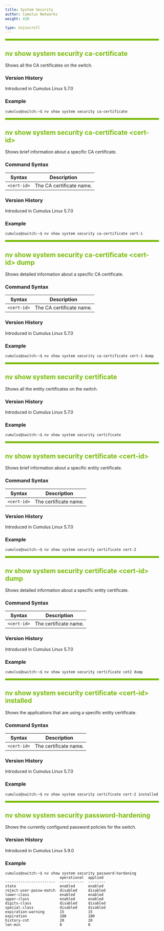 ```yaml
---
title: System Security
author: Cumulus Networks
weight: 410

type: nojsscroll
---
```

<style>
h { color: RGB(118,185,0)}
</style>
<HR STYLE="BORDER: DASHED RGB(118,185,0) 0.5PX;BACKGROUND-COLOR: RGB(118,185,0);HEIGHT: 4.0PX;"/>

## <h>nv show system security ca-certificate</h>

Shows all the CA certificates on the switch.

### Version History

Introduced in Cumulus Linux 5.7.0

### Example

```
cumulus@switch:~$ nv show system security ca-certificate
```

<HR STYLE="BORDER: DASHED RGB(118,185,0) 0.5PX;BACKGROUND-COLOR: RGB(118,185,0);HEIGHT: 4.0PX;"/>

## <h>nv show system security ca-certificate \<cert-id\></h>

Shows brief information about a specific CA certificate.

### Command Syntax

| Syntax |  Description   |
| ---------  | -------------- |
| `<cert-id>` |  The CA certificate name. |

### Version History

Introduced in Cumulus Linux 5.7.0

### Example

```
cumulus@switch:~$ nv show system security ca-certificate cert-1
```

<HR STYLE="BORDER: DASHED RGB(118,185,0) 0.5PX;BACKGROUND-COLOR: RGB(118,185,0);HEIGHT: 4.0PX;"/>

## <h>nv show system security ca-certificate \<cert-id\> dump</h>

Shows detailed information about a specific CA certificate.

### Command Syntax

| Syntax |  Description   |
| ---------  | -------------- |
| `<cert-id>` |  The CA certificate name. |

### Version History

Introduced in Cumulus Linux 5.7.0

### Example

```
cumulus@switch:~$ nv show system security ca-certificate cert-1 dump
```

<HR STYLE="BORDER: DASHED RGB(118,185,0) 0.5PX;BACKGROUND-COLOR: RGB(118,185,0);HEIGHT: 4.0PX;"/>

## <h>nv show system security certificate</h>

Shows all the entity certificates on the switch.

### Version History

Introduced in Cumulus Linux 5.7.0

### Example

```
cumulus@switch:~$ nv show system security certificate
```

<HR STYLE="BORDER: DASHED RGB(118,185,0) 0.5PX;BACKGROUND-COLOR: RGB(118,185,0);HEIGHT: 4.0PX;"/>

## <h>nv show system security certificate \<cert-id\></h>

Shows brief information about a specific entity certificate.

### Command Syntax

| Syntax |  Description   |
| ---------  | -------------- |
| `<cert-id>` |  The certificate name. |

### Version History

Introduced in Cumulus Linux 5.7.0

### Example

```
cumulus@switch:~$ nv show system security certificate cert-2
```

<HR STYLE="BORDER: DASHED RGB(118,185,0) 0.5PX;BACKGROUND-COLOR: RGB(118,185,0);HEIGHT: 4.0PX;"/>

## <h>nv show system security certificate \<cert-id\> dump</h>

Shows detailed information about a specific entity certificate.

### Command Syntax

| Syntax |  Description   |
| ---------  | -------------- |
| `<cert-id>` |  The certificate name. |

### Version History

Introduced in Cumulus Linux 5.7.0

### Example

```
cumulus@switch:~$ nv show system security certificate cet2 dump
```

<HR STYLE="BORDER: DASHED RGB(118,185,0) 0.5PX;BACKGROUND-COLOR: RGB(118,185,0);HEIGHT: 4.0PX;"/>

## <h>nv show system security certificate \<cert-id\> installed</h>

Shows the applications that are using a specific entity certificate.

### Command Syntax

| Syntax |  Description   |
| ---------  | -------------- |
| `<cert-id>` |  The certificate name. |

### Version History

Introduced in Cumulus Linux 5.7.0

### Example

```
cumulus@switch:~$ nv show system security certificate cert-2 installed
```

<HR STYLE="BORDER: DASHED RGB(118,185,0) 0.5PX;BACKGROUND-COLOR: RGB(118,185,0);HEIGHT: 4.0PX;"/>

## <h>nv show system security password-hardening</h>

Shows the currently configured password policies for the switch.

### Version History

Introduced in Cumulus Linux 5.9.0

### Example

```
cumulus@switch:~$ nv show system security password-hardening
                         operational  applied 
-----------------------  -----------  --------
state                    enabled      enabled 
reject-user-passw-match  disabled     disabled
lower-class              enabled      enabled 
upper-class              enabled      enabled 
digits-class             disabled     disabled
special-class            disabled     disabled
expiration-warning       15           15      
expiration               180          180     
history-cnt              20           20      
len-min                  8            8
```

